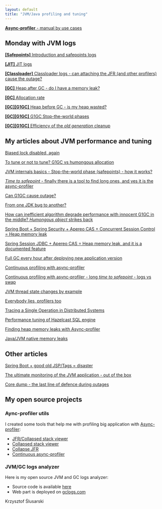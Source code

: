 ```yaml
---
layout: default
title: "JVM/Java profiling and tuning"
---
```


[**Async-profiler** - manual by use cases](2022/12/12/async-manual.html)


## Monday with JVM logs

[**\[Safepoints\]** Introduction and safepoints logs](2021/07/16/monday-intro.html)

[**\[JIT\]** JIT logs](2021/08/25/monday-jit.html)

[**\[Classloader\]** Classloader logs - can attaching the JFR (and other profilers) cause the outage?](2021/09/02/monday-class.html)

[**\[GC\]** Heap after GC - do I have a memory leak?](2021/07/17/monday-hagc.html)

[**\[GC\]** Allocation rate](2021/08/02/monday-alloc.html)

[**\[GC\]\[G1GC\]** Heap before GC - is my heap wasted?](2021/07/28/monday-hbgc.html)

[**\[GC\]\[G1GC\]** G1GC Stop-the-world phases](2021/08/10/monday-phases.html)

[**\[GC\]\[G1GC\]** Efficiency of the _old generation_ cleanup](2021/08/16/monday-mixed.html)

## My articles about JVM performance and tuning
[Biased lock disabled, again](2020/11/09/biased.html)

[To tune or not to tune? G1GC vs humongous allocation](2020/11/10/humongous.html)

[JVM internals basics - Stop-the-world phase (safepoints) - how it works?](2020/11/13/stw.html)

[_Time to safepoint_ - finally there is a tool to find long ones, and yes it is the async-profiler](2020/11/14/tts.html)

[Can G1GC cause outage?](2020/11/29/g1outage.html)

[From one JDK bug to another?](2020/12/14/jdkbugs.html)

[How can inefficient algorithm degrade performance with innocent G1GC in the middle? _Humongous object_ strikes back](2021/01/14/inefficient.html)

[Spring Boot + Spring Security + Apereo CAS + Concurrent Session Control = Heap memory leak](2021/02/26/casboot.html)

[Spring Session JDBC + Apereo CAS = Heap memory leak, and it is a documented feature](2021/05/13/casspringjdbc.html)

[Full GC every hour after deploying new application version](2021/05/16/fullgc.html)

[Continuous profiling with async-profiler](2021/08/17/cont-async.html)

[Continuous profiling with async-profiler - long _time to safepoint_ - logs vs swap](2021/08/22/cont-longtts.html)

[JVM thread state changes by example](2022/03/21/cont-longtts-addition.html)

[Everybody lies, profilers too](2022/03/21/everybody-lies.html)

[Tracing a Single Operation in Distributed Systems](2022/04/26/distributed.html)

[Performance tuning of Hazelcast SQL engine](2022/08/25/hz-sql.html)

[Finding heap memory leaks with Async-profiler](2022/11/27/async-live.html)

[Java/JVM native memory leaks](2025/03/31/native.html)

## Other articles
[Spring Boot + good old JSP/Tags = disaster](2021/04/04/bootjsp.html)

[The ultimate monitoring of the JVM application - out of the box](2021/09/04/jmx.html)

[Core dump - the last line of defence during outages](2021/11/14/coredump.html)

## My open source projects
### Aync-profiler utils
I created some tools that help me with profiling big application with [Async-profiler](https://github.com/jvm-profiling-tools/async-profiler): 
* [JFR/Collapsed stack viewer](https://github.com/krzysztofslusarski/jvm-profiling-toolkit)
* [Collapsed stack viewer](https://github.com/krzysztofslusarski/collapsed-stack-viewer)
* [Collapse JFR](https://github.com/krzysztofslusarski/collapse-jfr)
* [Continuous async-profiler](https://github.com/krzysztofslusarski/continuous-async-profiler)

### JVM/GC logs analyzer
Here is my open source JVM and GC logs analyzer:
* Source code is available [here](https://github.com/krzysztofslusarski/jvm-gc-logs-analyzer) 
* Web part is deployed on [gclogs.com](http://gclogs.com/)

Krzysztof Ślusarski
